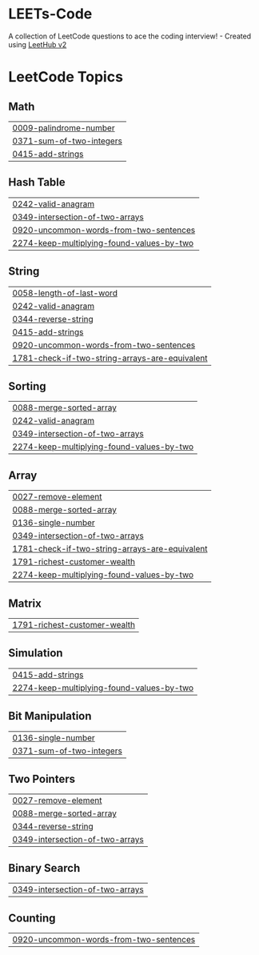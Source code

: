 # LEETs-Code
A collection of LeetCode questions to ace the coding interview! - Created using [LeetHub v2](https://github.com/arunbhardwaj/LeetHub-2.0)

<!---LeetCode Topics Start-->
# LeetCode Topics
## Math
|  |
| ------- |
| [0009-palindrome-number](https://github.com/vvajidz/LEETs-Code/tree/master/0009-palindrome-number) |
| [0371-sum-of-two-integers](https://github.com/vvajidz/LEETs-Code/tree/master/0371-sum-of-two-integers) |
| [0415-add-strings](https://github.com/vvajidz/LEETs-Code/tree/master/0415-add-strings) |
## Hash Table
|  |
| ------- |
| [0242-valid-anagram](https://github.com/vvajidz/LEETs-Code/tree/master/0242-valid-anagram) |
| [0349-intersection-of-two-arrays](https://github.com/vvajidz/LEETs-Code/tree/master/0349-intersection-of-two-arrays) |
| [0920-uncommon-words-from-two-sentences](https://github.com/vvajidz/LEETs-Code/tree/master/0920-uncommon-words-from-two-sentences) |
| [2274-keep-multiplying-found-values-by-two](https://github.com/vvajidz/LEETs-Code/tree/master/2274-keep-multiplying-found-values-by-two) |
## String
|  |
| ------- |
| [0058-length-of-last-word](https://github.com/vvajidz/LEETs-Code/tree/master/0058-length-of-last-word) |
| [0242-valid-anagram](https://github.com/vvajidz/LEETs-Code/tree/master/0242-valid-anagram) |
| [0344-reverse-string](https://github.com/vvajidz/LEETs-Code/tree/master/0344-reverse-string) |
| [0415-add-strings](https://github.com/vvajidz/LEETs-Code/tree/master/0415-add-strings) |
| [0920-uncommon-words-from-two-sentences](https://github.com/vvajidz/LEETs-Code/tree/master/0920-uncommon-words-from-two-sentences) |
| [1781-check-if-two-string-arrays-are-equivalent](https://github.com/vvajidz/LEETs-Code/tree/master/1781-check-if-two-string-arrays-are-equivalent) |
## Sorting
|  |
| ------- |
| [0088-merge-sorted-array](https://github.com/vvajidz/LEETs-Code/tree/master/0088-merge-sorted-array) |
| [0242-valid-anagram](https://github.com/vvajidz/LEETs-Code/tree/master/0242-valid-anagram) |
| [0349-intersection-of-two-arrays](https://github.com/vvajidz/LEETs-Code/tree/master/0349-intersection-of-two-arrays) |
| [2274-keep-multiplying-found-values-by-two](https://github.com/vvajidz/LEETs-Code/tree/master/2274-keep-multiplying-found-values-by-two) |
## Array
|  |
| ------- |
| [0027-remove-element](https://github.com/vvajidz/LEETs-Code/tree/master/0027-remove-element) |
| [0088-merge-sorted-array](https://github.com/vvajidz/LEETs-Code/tree/master/0088-merge-sorted-array) |
| [0136-single-number](https://github.com/vvajidz/LEETs-Code/tree/master/0136-single-number) |
| [0349-intersection-of-two-arrays](https://github.com/vvajidz/LEETs-Code/tree/master/0349-intersection-of-two-arrays) |
| [1781-check-if-two-string-arrays-are-equivalent](https://github.com/vvajidz/LEETs-Code/tree/master/1781-check-if-two-string-arrays-are-equivalent) |
| [1791-richest-customer-wealth](https://github.com/vvajidz/LEETs-Code/tree/master/1791-richest-customer-wealth) |
| [2274-keep-multiplying-found-values-by-two](https://github.com/vvajidz/LEETs-Code/tree/master/2274-keep-multiplying-found-values-by-two) |
## Matrix
|  |
| ------- |
| [1791-richest-customer-wealth](https://github.com/vvajidz/LEETs-Code/tree/master/1791-richest-customer-wealth) |
## Simulation
|  |
| ------- |
| [0415-add-strings](https://github.com/vvajidz/LEETs-Code/tree/master/0415-add-strings) |
| [2274-keep-multiplying-found-values-by-two](https://github.com/vvajidz/LEETs-Code/tree/master/2274-keep-multiplying-found-values-by-two) |
## Bit Manipulation
|  |
| ------- |
| [0136-single-number](https://github.com/vvajidz/LEETs-Code/tree/master/0136-single-number) |
| [0371-sum-of-two-integers](https://github.com/vvajidz/LEETs-Code/tree/master/0371-sum-of-two-integers) |
## Two Pointers
|  |
| ------- |
| [0027-remove-element](https://github.com/vvajidz/LEETs-Code/tree/master/0027-remove-element) |
| [0088-merge-sorted-array](https://github.com/vvajidz/LEETs-Code/tree/master/0088-merge-sorted-array) |
| [0344-reverse-string](https://github.com/vvajidz/LEETs-Code/tree/master/0344-reverse-string) |
| [0349-intersection-of-two-arrays](https://github.com/vvajidz/LEETs-Code/tree/master/0349-intersection-of-two-arrays) |
## Binary Search
|  |
| ------- |
| [0349-intersection-of-two-arrays](https://github.com/vvajidz/LEETs-Code/tree/master/0349-intersection-of-two-arrays) |
## Counting
|  |
| ------- |
| [0920-uncommon-words-from-two-sentences](https://github.com/vvajidz/LEETs-Code/tree/master/0920-uncommon-words-from-two-sentences) |
<!---LeetCode Topics End-->